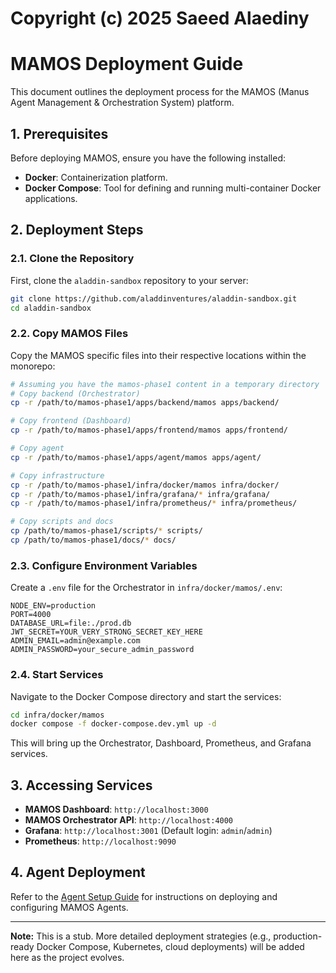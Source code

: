 # Copyright (c) 2025 Saeed Alaediny
# MAMOS Deployment Guide

This document outlines the deployment process for the MAMOS (Manus Agent Management & Orchestration System) platform.

## 1. Prerequisites

Before deploying MAMOS, ensure you have the following installed:

*   **Docker**: Containerization platform.
*   **Docker Compose**: Tool for defining and running multi-container Docker applications.

## 2. Deployment Steps

### 2.1. Clone the Repository

First, clone the `aladdin-sandbox` repository to your server:

```bash
git clone https://github.com/aladdinventures/aladdin-sandbox.git
cd aladdin-sandbox
```

### 2.2. Copy MAMOS Files

Copy the MAMOS specific files into their respective locations within the monorepo:

```bash
# Assuming you have the mamos-phase1 content in a temporary directory
# Copy backend (Orchestrator)
cp -r /path/to/mamos-phase1/apps/backend/mamos apps/backend/

# Copy frontend (Dashboard)
cp -r /path/to/mamos-phase1/apps/frontend/mamos apps/frontend/

# Copy agent
cp -r /path/to/mamos-phase1/apps/agent/mamos apps/agent/

# Copy infrastructure
cp -r /path/to/mamos-phase1/infra/docker/mamos infra/docker/
cp -r /path/to/mamos-phase1/infra/grafana/* infra/grafana/
cp -r /path/to/mamos-phase1/infra/prometheus/* infra/prometheus/

# Copy scripts and docs
cp /path/to/mamos-phase1/scripts/* scripts/
cp /path/to/mamos-phase1/docs/* docs/
```

### 2.3. Configure Environment Variables

Create a `.env` file for the Orchestrator in `infra/docker/mamos/.env`:

```env
NODE_ENV=production
PORT=4000
DATABASE_URL=file:./prod.db
JWT_SECRET=YOUR_VERY_STRONG_SECRET_KEY_HERE
ADMIN_EMAIL=admin@example.com
ADMIN_PASSWORD=your_secure_admin_password
```

### 2.4. Start Services

Navigate to the Docker Compose directory and start the services:

```bash
cd infra/docker/mamos
docker compose -f docker-compose.dev.yml up -d
```

This will bring up the Orchestrator, Dashboard, Prometheus, and Grafana services.

## 3. Accessing Services

*   **MAMOS Dashboard**: `http://localhost:3000`
*   **MAMOS Orchestrator API**: `http://localhost:4000`
*   **Grafana**: `http://localhost:3001` (Default login: `admin`/`admin`)
*   **Prometheus**: `http://localhost:9090`

## 4. Agent Deployment

Refer to the [Agent Setup Guide](AGENT.md) for instructions on deploying and configuring MAMOS Agents.

---

**Note:** This is a stub. More detailed deployment strategies (e.g., production-ready Docker Compose, Kubernetes, cloud deployments) will be added here as the project evolves.
